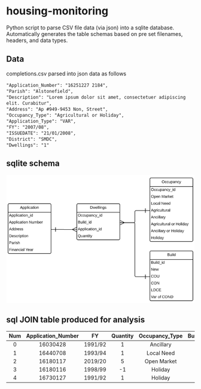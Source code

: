 # housing-monitoring

Python script to parse CSV file data (via json) into a sqlite database. Automatically generates the table schemas based on pre set filenames, headers, and data types.

## Data

completions.csv parsed into json data as follows

```
"Application_Number": "16251227 2184",
"Parish": "Alstonefield",
"Description": "Lorem ipsum dolor sit amet, consectetuer adipiscing elit. Curabitur",
"Address": "Ap #949-9453 Non, Street",
"Occupancy_Type": "Agricultural or Holiday",
"Application_Type": "VAR",
"FY": "2007/08",
"ISSUEDATE": "21/01/2008",
"District": "SMDC",
"Dwellings": "1"
```

## sqlite schema

![schema](https://github.com/pdnpa/housing-monitoring/blob/main/schema.png)

## sql JOIN table produced for analysis

**Num**|**Application_Number**|**FY**|**Quantity**|**Occupancy_Type**|**Build_Type**
:-----:|:-----:|:-----:|:-----:|:-----:|:-----:
0|16030428|1991/92|1|Ancillary|COU
1|16440708|1993/94|1|Local Need|New
2|16180117|2019/20|5|Open Market|NEW
3|16180116|1998/99|-1|Holiday|COU
4|16730127|1991/92|1|Holiday|CON
